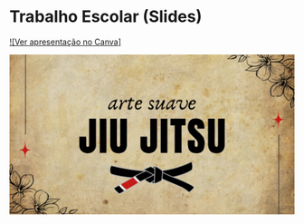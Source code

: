 # Trabalho Escolar (Slides)

[![Ver apresentação no Canva]](https://www.canva.com/design/DAGp2meMxeE/t6y7uVhV9jTCcYlK8G2c3A/edit?utm_content=DAGp2meMxeE&utm_campaign=designshare&utm_medium=link2&utm_source=sharebutton)


[![Ver Apresentação em PDF](fotoDaApresentacao.jpg)](slidesJiuJitsu.pdf)
